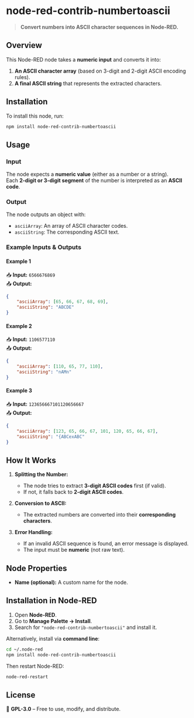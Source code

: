 # **node-red-contrib-numbertoascii**  
> **Convert numbers into ASCII character sequences in Node-RED.**  

## **Overview**  
This Node-RED node takes a **numeric input** and converts it into:  
1. **An ASCII character array** (based on 3-digit and 2-digit ASCII encoding rules).  
2. **A final ASCII string** that represents the extracted characters.

## **Installation**  
To install this node, run:  
```sh
npm install node-red-contrib-numbertoascii
```

## **Usage**  
### **Input**  
The node expects a **numeric value** (either as a number or a string).  
Each **2-digit or 3-digit segment** of the number is interpreted as an **ASCII code**.

### **Output**  
The node outputs an object with:  
- `asciiArray`: An array of ASCII character codes.  
- `asciiString`: The corresponding ASCII text.  

### **Example Inputs & Outputs**  
#### **Example 1**  
📥 **Input:** `6566676869`  
📤 **Output:**  
```json
{
    "asciiArray": [65, 66, 67, 68, 69],
    "asciiString": "ABCDE"
}
```

#### **Example 2**  
📥 **Input:** `1106577110`  
📤 **Output:**  
```json
{
    "asciiArray": [110, 65, 77, 110],
    "asciiString": "nAMn"
}
```

#### **Example 3**  
📥 **Input:** `123656667101120656667`  
📤 **Output:**  
```json
{
    "asciiArray": [123, 65, 66, 67, 101, 120, 65, 66, 67],
    "asciiString": "{ABCexABC"
}
```

## **How It Works**  
1. **Splitting the Number:**  
   - The node tries to extract **3-digit ASCII codes** first (if valid).  
   - If not, it falls back to **2-digit ASCII codes**.  

2. **Conversion to ASCII:**  
   - The extracted numbers are converted into their **corresponding characters**.  

3. **Error Handling:**  
   - If an invalid ASCII sequence is found, an error message is displayed.  
   - The input must be **numeric** (not raw text).  

## **Node Properties**  
- **Name (optional):** A custom name for the node.  

## **Installation in Node-RED**  
1. Open **Node-RED**.  
2. Go to **Manage Palette → Install**.  
3. Search for `"node-red-contrib-numbertoascii"` and install it.  

Alternatively, install via **command line**:  
```sh
cd ~/.node-red
npm install node-red-contrib-numbertoascii
```
Then restart Node-RED:  
```sh
node-red-restart
```

## **License**  
📜 **GPL-3.0** – Free to use, modify, and distribute.  

